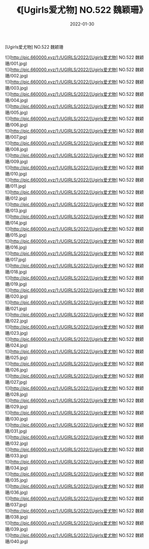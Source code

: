 ﻿---
layout: post
title:  《[Ugirls爱尤物] NO.522 魏颖珊》
date:   2022-01-30
img: http://pic.660000.xyz/1:/UGIRLS/2022/[Ugirls爱尤物] NO.522 魏颖珊/000.jpg
categories: [美女, 清纯, 唯美]
---

[Ugirls爱尤物] NO.522 魏颖珊

 ![](http://pic.660000.xyz/1:/UGIRLS/2022/[Ugirls爱尤物] NO.522 魏颖珊/001.jpg) <br>![](http://pic.660000.xyz/1:/UGIRLS/2022/[Ugirls爱尤物] NO.522 魏颖珊/002.jpg) <br>![](http://pic.660000.xyz/1:/UGIRLS/2022/[Ugirls爱尤物] NO.522 魏颖珊/003.jpg) <br>![](http://pic.660000.xyz/1:/UGIRLS/2022/[Ugirls爱尤物] NO.522 魏颖珊/004.jpg) <br>![](http://pic.660000.xyz/1:/UGIRLS/2022/[Ugirls爱尤物] NO.522 魏颖珊/005.jpg) <br>![](http://pic.660000.xyz/1:/UGIRLS/2022/[Ugirls爱尤物] NO.522 魏颖珊/006.jpg) <br>![](http://pic.660000.xyz/1:/UGIRLS/2022/[Ugirls爱尤物] NO.522 魏颖珊/007.jpg) <br>![](http://pic.660000.xyz/1:/UGIRLS/2022/[Ugirls爱尤物] NO.522 魏颖珊/008.jpg) <br>![](http://pic.660000.xyz/1:/UGIRLS/2022/[Ugirls爱尤物] NO.522 魏颖珊/009.jpg) <br>![](http://pic.660000.xyz/1:/UGIRLS/2022/[Ugirls爱尤物] NO.522 魏颖珊/010.jpg) <br>![](http://pic.660000.xyz/1:/UGIRLS/2022/[Ugirls爱尤物] NO.522 魏颖珊/011.jpg) <br>![](http://pic.660000.xyz/1:/UGIRLS/2022/[Ugirls爱尤物] NO.522 魏颖珊/012.jpg) <br>![](http://pic.660000.xyz/1:/UGIRLS/2022/[Ugirls爱尤物] NO.522 魏颖珊/013.jpg) <br>![](http://pic.660000.xyz/1:/UGIRLS/2022/[Ugirls爱尤物] NO.522 魏颖珊/014.jpg) <br>![](http://pic.660000.xyz/1:/UGIRLS/2022/[Ugirls爱尤物] NO.522 魏颖珊/015.jpg) <br>![](http://pic.660000.xyz/1:/UGIRLS/2022/[Ugirls爱尤物] NO.522 魏颖珊/016.jpg) <br>![](http://pic.660000.xyz/1:/UGIRLS/2022/[Ugirls爱尤物] NO.522 魏颖珊/017.jpg) <br>![](http://pic.660000.xyz/1:/UGIRLS/2022/[Ugirls爱尤物] NO.522 魏颖珊/018.jpg) <br>![](http://pic.660000.xyz/1:/UGIRLS/2022/[Ugirls爱尤物] NO.522 魏颖珊/019.jpg) <br>![](http://pic.660000.xyz/1:/UGIRLS/2022/[Ugirls爱尤物] NO.522 魏颖珊/020.jpg) <br>![](http://pic.660000.xyz/1:/UGIRLS/2022/[Ugirls爱尤物] NO.522 魏颖珊/021.jpg) <br>![](http://pic.660000.xyz/1:/UGIRLS/2022/[Ugirls爱尤物] NO.522 魏颖珊/022.jpg) <br>![](http://pic.660000.xyz/1:/UGIRLS/2022/[Ugirls爱尤物] NO.522 魏颖珊/023.jpg) <br>![](http://pic.660000.xyz/1:/UGIRLS/2022/[Ugirls爱尤物] NO.522 魏颖珊/024.jpg) <br>![](http://pic.660000.xyz/1:/UGIRLS/2022/[Ugirls爱尤物] NO.522 魏颖珊/025.jpg) <br>![](http://pic.660000.xyz/1:/UGIRLS/2022/[Ugirls爱尤物] NO.522 魏颖珊/026.jpg) <br>![](http://pic.660000.xyz/1:/UGIRLS/2022/[Ugirls爱尤物] NO.522 魏颖珊/027.jpg) <br>![](http://pic.660000.xyz/1:/UGIRLS/2022/[Ugirls爱尤物] NO.522 魏颖珊/028.jpg) <br>![](http://pic.660000.xyz/1:/UGIRLS/2022/[Ugirls爱尤物] NO.522 魏颖珊/029.jpg) <br>![](http://pic.660000.xyz/1:/UGIRLS/2022/[Ugirls爱尤物] NO.522 魏颖珊/030.jpg) <br>![](http://pic.660000.xyz/1:/UGIRLS/2022/[Ugirls爱尤物] NO.522 魏颖珊/031.jpg) <br>![](http://pic.660000.xyz/1:/UGIRLS/2022/[Ugirls爱尤物] NO.522 魏颖珊/032.jpg) <br>![](http://pic.660000.xyz/1:/UGIRLS/2022/[Ugirls爱尤物] NO.522 魏颖珊/033.jpg) <br>![](http://pic.660000.xyz/1:/UGIRLS/2022/[Ugirls爱尤物] NO.522 魏颖珊/034.jpg) <br>![](http://pic.660000.xyz/1:/UGIRLS/2022/[Ugirls爱尤物] NO.522 魏颖珊/035.jpg) <br>![](http://pic.660000.xyz/1:/UGIRLS/2022/[Ugirls爱尤物] NO.522 魏颖珊/036.jpg) <br>![](http://pic.660000.xyz/1:/UGIRLS/2022/[Ugirls爱尤物] NO.522 魏颖珊/037.jpg) <br>![](http://pic.660000.xyz/1:/UGIRLS/2022/[Ugirls爱尤物] NO.522 魏颖珊/038.jpg) <br>![](http://pic.660000.xyz/1:/UGIRLS/2022/[Ugirls爱尤物] NO.522 魏颖珊/039.jpg) <br>![](http://pic.660000.xyz/1:/UGIRLS/2022/[Ugirls爱尤物] NO.522 魏颖珊/040.jpg) <br>